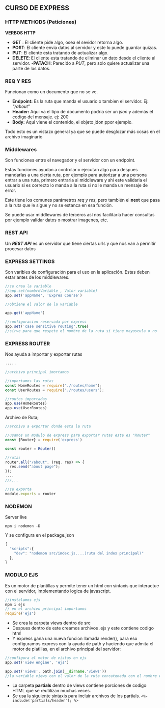 ## CURSO DE EXPRESS

### HTTP METHODS (Peticiones)
**VERBOS HTTP**
- **GET** : El cliente pide algo, osea el sevidor retorna algo.
- **POST**: El cliente envia datos al servidor y este lo puede guardar quizas.
- **PUT**: El cliente esta tratando de actualizar algo.
- **DELETE**: El cliente esta tratando de eliminar un dato desde el cliente al servidor.
-**PATACH**: Parecido a *PUT*, pero solo quiere actualizar una parte de los datos.

### REQ Y RES
Funcionan como un documento que no se ve.
- **Endpoint:** Es la ruta que manda el usuario o tambien el servidor. Ej: *"/about"*
- **Header:** Aqui va el tipo de documento podria ser un *json* y además el codigo del mensaje. ej: 200
- **Body:** Aqui viene el contenido, el objeto jdon ppor ejemplo.

Todo esto es un vistazo general ya que se puede desglozar más cosas en el archivo imaginario

### Middlewares

Son funciones entre el navegador y el servidor con un endpoint.

Estas funciones ayudan a controlar o ejecutan algo para despues mandarlas a una cierta ruta, por ejemplo para autorizar a una persona entrar a una ruta, primero entraria al middleware y ahi este validaria el usuario si es correcto lo manda a la ruta si no le manda un mensaje de error.

Este tiene los comunes parámetros *req y res*, pero también el **next** que pasa a la ruta que le sigue y no se estanca en esa función.

Se puede usar middlewares de terceros así nos facilitaría hacer consultas por ejemplo validar datos o mostrar imagenes, etc.

### REST API

Un **_REST API_** es un servidor que tiene ciertas urls y que nos van a permitir procesar datos

### EXPRESS SETTINGS

Son varibles de configuración para el uso en la aplicación. Estas deben estar antes de los middlewares.

```javascript
//se crea la variable
//app.set(nombreVariable , Valor variable)
app.set('appName', 'Expres Course')

//obtiene el valor de la variable

app.get('appName')

//configuracion reservada por express
app.set('case sensitive routing',true)
//sirve para que respete el nombre de la ruta si tiene mayuscula o no 
```

### EXPRESS ROUTER

Nos ayuda a importar y exportar rutas

```javascript
.....

//archivo principal imortamos

//importamos las rutas
const HomeRoutes = require("./routes/home");
const UserRoutes = require("./routes/users");

//routes importadas
app.use(HomeRoutes)
app.use(UserRoutes)
```
Archivo de Ruta;
```javascript
//archivo a exportar donde esta la ruta

//usamos un modulo de express para exportar rutas este es "Router"
const {Router} = require('express')

const router = Router()

//rutas
router.all("/about", (req, res) => {
  res.send("about page");
});
....
///...

//se exporta
module.exports = router
```

### NODEMON

Server live

`npm i nodemon -D`

Y se configura en el package.json
```javascript
{
  "scripts":{
    "dev": "nodemon src/index.js....(ruta del index principal)"
  },
}
```

### MODULO EJS

Es un motor de plantillas y permite tener un html con sintaxis que interactue con el servidor, implementando logica de javascript.

```javascript
//instalamos ejs
npm i ejs
// en el archivo principal importamos
require('ejs')
```
- Se crea la carpeta views dentro de src
- Despues dentro de este creamos archivos .ejs y este contiene codigo html
- Y express gana una nueva funcion llamada render(), para eso configuramos express con la ayuda de path y haciendo que admita el motor de platillas, en el archivo principal del servidor:
```javascript
//configura el motor de vistas en ejs
app.set('view engine', 'ejs')

app.set('views', path.join(__dirname,'views'))
//la variable views con el valor de la ruta concatenada con el nombre de la carpeta
``` 
- La carpeta **partials** dentro de views contiene porciones de codigo HTML que se reutilizan muchas veces.
- Se usa la siguiente sintaxis para incluir archivos de los partials.
`<%- include('partials/header'); %>`

